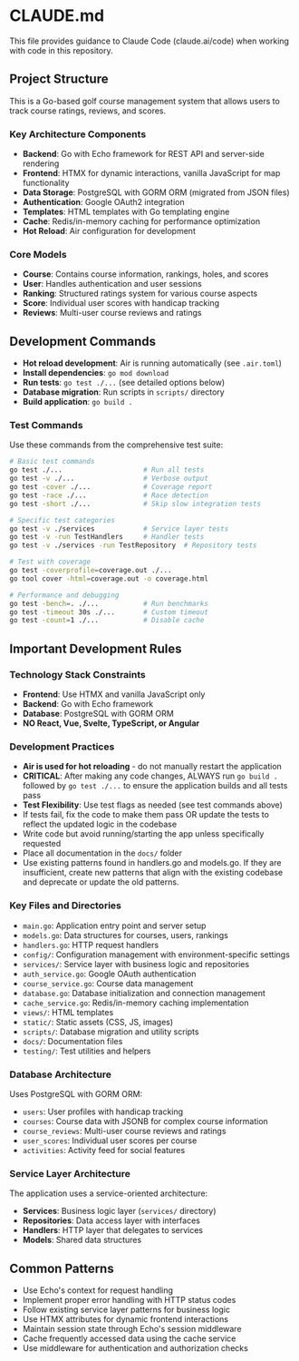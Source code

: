 # CLAUDE.md

This file provides guidance to Claude Code (claude.ai/code) when working with code in this repository.

## Project Structure

This is a Go-based golf course management system that allows users to track course ratings, reviews, and scores.

### Key Architecture Components

- **Backend**: Go with Echo framework for REST API and server-side rendering
- **Frontend**: HTMX for dynamic interactions, vanilla JavaScript for map functionality
- **Data Storage**: PostgreSQL with GORM ORM (migrated from JSON files)
- **Authentication**: Google OAuth2 integration
- **Templates**: HTML templates with Go templating engine
- **Cache**: Redis/in-memory caching for performance optimization
- **Hot Reload**: Air configuration for development

### Core Models

- **Course**: Contains course information, rankings, holes, and scores
- **User**: Handles authentication and user sessions
- **Ranking**: Structured ratings system for various course aspects
- **Score**: Individual user scores with handicap tracking
- **Reviews**: Multi-user course reviews and ratings

## Development Commands

- **Hot reload development**: Air is running automatically (see `.air.toml`)
- **Install dependencies**: `go mod download`
- **Run tests**: `go test ./...` (see detailed options below)
- **Database migration**: Run scripts in `scripts/` directory
- **Build application**: `go build .`

### Test Commands

Use these commands from the comprehensive test suite:

```bash
# Basic test commands
go test ./...                    # Run all tests
go test -v ./...                 # Verbose output
go test -cover ./...             # Coverage report
go test -race ./...              # Race detection
go test -short ./...             # Skip slow integration tests

# Specific test categories
go test -v ./services            # Service layer tests
go test -v -run TestHandlers     # Handler tests
go test -v ./services -run TestRepository  # Repository tests

# Test with coverage
go test -coverprofile=coverage.out ./...
go tool cover -html=coverage.out -o coverage.html

# Performance and debugging
go test -bench=. ./...           # Run benchmarks
go test -timeout 30s ./...       # Custom timeout
go test -count=1 ./...           # Disable cache
```

## Important Development Rules

### Technology Stack Constraints
- **Frontend**: Use HTMX and vanilla JavaScript only
- **Backend**: Go with Echo framework
- **Database**: PostgreSQL with GORM ORM
- **NO React, Vue, Svelte, TypeScript, or Angular**

### Development Practices
- **Air is used for hot reloading** - do not manually restart the application
- **CRITICAL**: After making any code changes, ALWAYS run `go build .` followed by `go test ./...` to ensure the application builds and all tests pass
- **Test Flexibility**: Use test flags as needed (see test commands above)
- If tests fail, fix the code to make them pass OR update the tests to reflect the updated logic in the codebase
- Write code but avoid running/starting the app unless specifically requested
- Place all documentation in the `docs/` folder
- Use existing patterns found in handlers.go and models.go. If they are insufficient, create new patterns that align with the existing codebase and deprecate or update the old patterns.

### Key Files and Directories

- `main.go`: Application entry point and server setup
- `models.go`: Data structures for courses, users, rankings
- `handlers.go`: HTTP request handlers
- `config/`: Configuration management with environment-specific settings
- `services/`: Service layer with business logic and repositories
- `auth_service.go`: Google OAuth authentication
- `course_service.go`: Course data management
- `database.go`: Database initialization and connection management
- `cache_service.go`: Redis/in-memory caching implementation
- `views/`: HTML templates
- `static/`: Static assets (CSS, JS, images)
- `scripts/`: Database migration and utility scripts
- `docs/`: Documentation files
- `testing/`: Test utilities and helpers

### Database Architecture

Uses PostgreSQL with GORM ORM:
- `users`: User profiles with handicap tracking
- `courses`: Course data with JSONB for complex course information
- `course_reviews`: Multi-user course reviews and ratings
- `user_scores`: Individual user scores per course
- `activities`: Activity feed for social features

### Service Layer Architecture

The application uses a service-oriented architecture:
- **Services**: Business logic layer (`services/` directory)
- **Repositories**: Data access layer with interfaces
- **Handlers**: HTTP layer that delegates to services
- **Models**: Shared data structures

## Common Patterns

- Use Echo's context for request handling
- Implement proper error handling with HTTP status codes
- Follow existing service layer patterns for business logic
- Use HTMX attributes for dynamic frontend interactions
- Maintain session state through Echo's session middleware
- Cache frequently accessed data using the cache service
- Use middleware for authentication and authorization checks